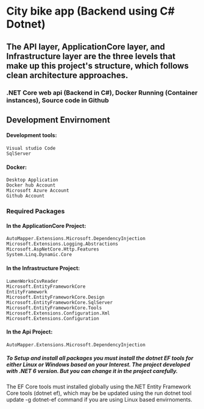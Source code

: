 # City bike app (Backend using C# Dotnet)
## The API layer, ApplicationCore layer, and Infrastructure layer are the three levels that make up this project's structure, which follows clean architecture approaches.
### .NET Core web api (Backend in C#), Docker Running (Container instances), Source code in Github
## Development Envirnoment
#### Development tools:
	Visual studio Code
	SqlServer

#### Docker:
	Desktop Application
	Docker hub Account
	Microsoft Azure Account
	Github Account
### Required Packages
#### In the ApplicationCore Project:
	AutoMapper.Extensions.Microsoft.DependencyInjection
	Microsoft.Extensions.Logging.Abstractions
	Microsoft.AspNetCore.Http.Features
	System.Linq.Dynamic.Core
#### In the Infrastructure Project:
	LumenWorksCsvReader
	Microsoft.EntityFrameworkCore
	EntityFramework
	Microsoft.EntityFrameworkCore.Design
	Microsoft.EntityFrameworkCore.SqlServer
	Microsoft.EntityFrameworkCore.Tools
	Microsoft.Extensions.Configuration.Xml
	Microsoft.Extensions.Configuration
#### In the Api Project:
	AutoMapper.Extensions.Microsoft.DependencyInjection
##### To Setup and install all packages you must install the dotnet EF tools for either Linux or Windows based on your Interest. The project developed with .NET 6 version. But you can change it in the project carefully.
The EF Core tools must installed globally using the.NET Entity Framework Core tools (dotnet ef), which may be be updated using the run dotnet tool update -g dotnet-ef command if you are using Linux based envirnoments.
	
